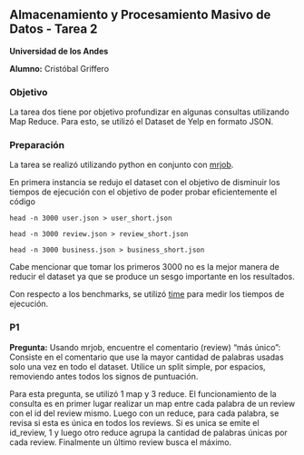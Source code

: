 ## Almacenamiento y Procesamiento Masivo de Datos - Tarea 2 
**Universidad de los Andes**

**Alumno:** Cristóbal Griffero

### Objetivo

La tarea dos tiene por objetivo profundizar en algunas consultas utilizando Map Reduce. Para esto, se utilizó el Dataset de Yelp en formato JSON.

### Preparación

La tarea se realizó utilizando python en conjunto con [mrjob](https://github.com/Yelp/mrjob).

En primera instancia se redujo el dataset con el objetivo de disminuir los tiempos de ejecución con el objetivo de poder probar eficientemente el código

```
head -n 3000 user.json > user_short.json
```
```
head -n 3000 review.json > review_short.json
```
```
head -n 3000 business.json > business_short.json
```

Cabe mencionar que tomar los primeros 3000 no es la mejor manera de reducir el dataset ya que se produce un sesgo importante en los resultados.

Con respecto a los benchmarks, se utilizó [time](https://docs.python.org/2/library/time.html) para medir los tiempos de ejecución.

### P1

**Pregunta:** Usando mrjob, encuentre el comentario (review) “más único”: Consiste en el comentario que use la mayor cantidad de palabras usadas solo una vez en todo el
dataset. Utilice un split simple, por espacios, removiendo antes todos los signos de puntuación.

Para esta pregunta, se utilizó 1 map y 3 reduce. El funcionamiento de la consulta es en primer lugar realizar un map entre cada palabra de un review con el id del review mismo. Luego con un reduce, para cada palabra, se revisa si esta es única en todos los reviews. Si es unica se emite el id_review, 1 y luego otro reduce agrupa la cantidad de palabras únicas por cada review. Finalmente un último review busca el máximo.

